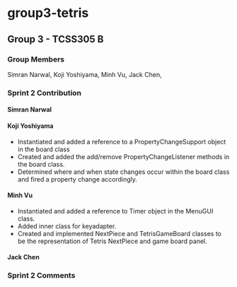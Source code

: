 # group3-tetris

## Group 3 - TCSS305 B

### Group Members

 Simran Narwal,
 Koji Yoshiyama,
 Minh Vu,
 Jack Chen,

### Sprint 2 Contribution 

#### Simran Narwal

#### Koji Yoshiyama
- Instantiated and added a reference to a PropertyChangeSupport object in the board class
- Created and added the add/remove PropertyChangeListener methods in the board class.
- Determined where and when state changes occur within the board class and fired a property change accordingly.
#### Minh Vu
- Instantiated and added a reference to Timer object in the MenuGUI class.
- Added inner class for keyadapter.
- Created and implemented NextPiece and TetrisGameBoard classes to be the representation of Tetris NextPiece and game board panel.

#### Jack Chen

### Sprint 2 Comments 


